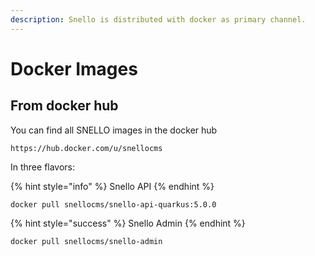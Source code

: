 ```yaml
---
description: Snello is distributed with docker as primary channel.
---
```


# Docker Images

## From docker hub

You can find all SNELLO images in the docker hub

```
https://hub.docker.com/u/snellocms
```

In three flavors:

{% hint style="info" %}
Snello API
{% endhint %}

```
docker pull snellocms/snello-api-quarkus:5.0.0
```

{% hint style="success" %}
Snello Admin
{% endhint %}

```
docker pull snellocms/snello-admin
```
